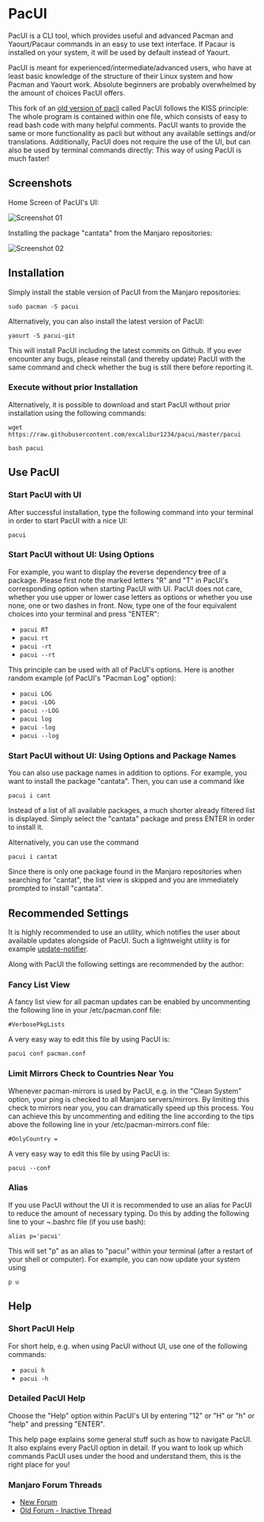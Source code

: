 # PacUI

PacUI is a CLI tool, which provides useful and advanced Pacman and Yaourt/Pacaur commands in an easy to use text interface. If Pacaur is installed on your system, it will be used by default instead of Yaourt.

PacUI is meant for experienced/intermediate/advanced users, who have at least basic knowledge of the structure of their Linux system and how Pacman and Yaourt work. Absolute beginners are probably overwhelmed by the amount of choices PacUI offers.

This fork of an [old version of pacli](https://github.com/Manjaro-Pek/pacli/tree/f98e9226eb75ea00217481f436399328fe73d3ae) called PacUI follows the KISS principle: The whole program is contained within one file, which consists of easy to read bash code with many helpful comments. PacUI wants to provide the same or more functionality as pacli but without any available settings and/or translations. Additionally, PacUI does not require the use of the UI, but can also be used by terminal commands directly: This way of using PacUI is much faster!


## Screenshots

Home Screen of PacUI's UI:

![Screenshot 01](https://s27.postimg.org/oy4cz7z2r/Untitled.png)


Installing the package "cantata" from the Manjaro repositories:

![Screenshot 02](https://s32.postimg.org/50okof26t/pacli-simple2.gif)


## Installation

Simply install the stable version of PacUI from the Manjaro repositories:
```
sudo pacman -S pacui
```

Alternatively, you can also install the latest version of PacUI:
```
yaourt -S pacui-git
```

This will install PacUI including the latest commits on Github. If you ever encounter any bugs, please reinstall (and thereby update) PacUI with the same command and check whether the bug is still there before reporting it.

### Execute without prior Installation
Alternatively, it is possible to download and start PacUI without prior installation using the following commands:
```
wget https://raw.githubusercontent.com/excalibur1234/pacui/master/pacui
```
```
bash pacui
```


## Use PacUI

### Start PacUI with UI
After successful installation, type the following command into your terminal in order to start PacUI with a nice UI:
```
pacui
```

### Start PacUI without UI: Using Options
For example, you want to display the **r**everse dependency **t**ree of a package. Please first note the marked letters "R" and "T" in PacUI's corresponding option when starting PacUI with UI.
PacUI does not care, whether you use upper or lower case letters as options or whether you use none, one or two dashes in front. Now, type one of the four equivalent choices into your terminal and press "ENTER": 
- `pacui RT`
- `pacui rt`
- `pacui -rt`
- `pacui --rt`

This principle can be used with all of PacUI's options. Here is another random example (of PacUI's "Pacman Log" option):
- `pacui LOG`
- `pacui -LOG`
- `pacui --LOG`
- `pacui log`
- `pacui -log`
- `pacui --log`

### Start PacUI without UI: Using Options and Package Names

You can also use package names in addition to options. For example, you want to install the package "cantata". Then, you can use a command like
```
pacui i cant
```
Instead of a list of all available packages, a much shorter already filtered list is displayed. Simply select the "cantata" package and press ENTER in order to install it.


Alternatively, you can use the command
```
pacui i cantat
```
Since there is only one package found in the Manjaro repositories when searching for "cantat", the list view is skipped and you are immediately prompted to install "cantata".

## Recommended Settings
It is highly recommended to use an utility, which notifies the user about available updates alongside of PacUI. Such a lightweight utility is for example [update-notifier](https://github.com/Chrysostomus/update-notifier).

Along with PacUI the following settings are recommended by the author:

### Fancy List View
A fancy list view for all pacman updates can be enabled by uncommenting the following line in your /etc/pacman.conf file:
```
#VerbosePkgLists
```
A very easy way to edit this file by using PacUI is:
```
pacui conf pacman.conf
```

### Limit Mirrors Check to Countries Near You
Whenever pacman-mirrors is used by PacUI, e.g. in the "Clean System" option, your ping is checked to all Manjaro servers/mirrors. By limiting this check to mirrors near you, you can dramatically speed up this process.
You can achieve this by uncommenting and editing the line according to the tips above the following line in your /etc/pacman-mirrors.conf file:
```
#OnlyCountry =
```
A very easy way to edit this file by using PacUI is:
```
pacui --conf
```

### Alias
If you use PacUI without the UI it is recommended to use an alias for PacUI to reduce the amount of necessary typing. Do this by adding the following line to your ~.bashrc file (if you use bash):
```
alias p='pacui'
```
This will set "p" as an alias to "pacui" within your terminal (after a restart of your shell or computer). For example, you can now update your system using
```
p u
```


## Help

### Short PacUI Help
For short help, e.g. when using PacUI without UI, use one of the following commands:
- `pacui h`
- `pacui -h`

### Detailed PacUI Help
Choose the "Help" option within PacUI's UI by entering "12" or "H" or "h" or "help" and pressing "ENTER".

This help page explains some general stuff such as how to navigate PacUI. It also explains every PacUI option in detail. If you want to look up which commands PacUI uses under the hood and understand them, this is the right place for you!

### Manjaro Forum Threads
 - [New Forum](https://forum.manjaro.org/t/pacui-a-simple-bash-frontend-for-pacman-and-yaourt-pacaur/677)
 - [Old Forum - Inactive Thread](https://classicforum.manjaro.org/index.php?topic=21399.0)

